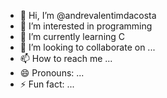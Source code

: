 - 👋 Hi, I’m @andrevalentimdacosta
- 👀 I’m interested in programming
- 🌱 I’m currently learning C
- 💞️ I’m looking to collaborate on ...
- 📫 How to reach me ...
- 😄 Pronouns: ...
- ⚡ Fun fact: ...

<!---
andrevalentimdacosta/andrevalentimdacosta is a ✨ special ✨ repository because its `README.md` (this file) appears on your GitHub profile.
You can click the Preview link to take a look at your changes.
--->
